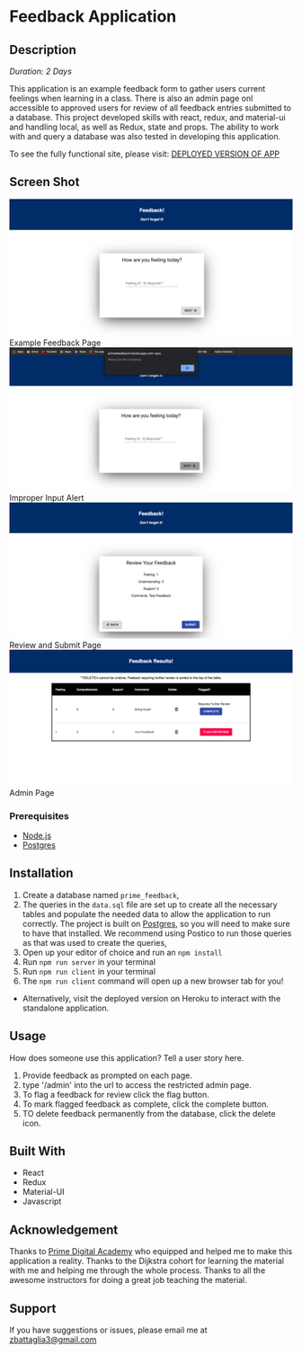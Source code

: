 # Feedback Application

## Description

_Duration: 2 Days_

This application is an example feedback form to gather users current feelings when learning in a class. There is also an admin page onl accessible to approved users for review of all feedback entries submitted to a database. This project developed skills with react, redux, and material-ui and handling local, as well as Redux, state and props. The ability to work with and query a database was also tested in developing this application.

To see the fully functional site, please visit: [DEPLOYED VERSION OF APP](https://primefeedback.herokuapp.com/#/0)

## Screen Shot

![ Sample_Page ](https://github.com/zbattaglia/redux-feedback-loop/blob/master/wireframes/Example%20Feedback%20Page.png "Example Feedback Page")
Example Feedback Page
![ Alert ](https://github.com/zbattaglia/redux-feedback-loop/blob/master/wireframes/Improper%20Input%20Alert.png "Example Improper Input Alert")
Improper Input Alert
![ Review_Page ](https://github.com/zbattaglia/redux-feedback-loop/blob/master/wireframes/Review%20and%20Submit%20Page.png "Review and Submit Page")
Review and Submit Page
![ Admin_Page ](https://github.com/zbattaglia/redux-feedback-loop/blob/master/wireframes/Admin%20Page.png "Admin Page")
Admin Page

### Prerequisites

- [Node.js](https://nodejs.org/en/)
- [Postgres](https://www.postgresql.org/download/)

## Installation

1. Create a database named `prime_feedback`,
2. The queries in the `data.sql` file are set up to create all the necessary tables and populate the needed data to allow the application to run correctly. The project is built on [Postgres](https://www.postgresql.org/download/), so you will need to make sure to have that installed. We recommend using Postico to run those queries as that was used to create the queries, 
3. Open up your editor of choice and run an `npm install`
4. Run `npm run server` in your terminal
5. Run `npm run client` in your terminal
6. The `npm run client` command will open up a new browser tab for you!

- Alternatively, visit the deployed version on Heroku to interact with the standalone application.

## Usage
How does someone use this application? Tell a user story here.

1. Provide feedback as prompted on each page.
2. type '/admin' into the url to access the restricted admin page.
3. To flag a feedback for review click the flag button.
4. To mark flagged feedback as complete, click the complete button.
5. TO delete feedback permanently from the database, click the delete icon.

## Built With

- React
- Redux
- Material-UI
- Javascript

## Acknowledgement
Thanks to [Prime Digital Academy](www.primeacademy.io) who equipped and helped me to make this application a reality.
Thanks to the Dijkstra cohort for learning the material with me and helping me through the whole process.
Thanks to all the awesome instructors for doing a great job teaching the material.

## Support
If you have suggestions or issues, please email me at [zbattaglia3@gmail.com](www.google.com)
